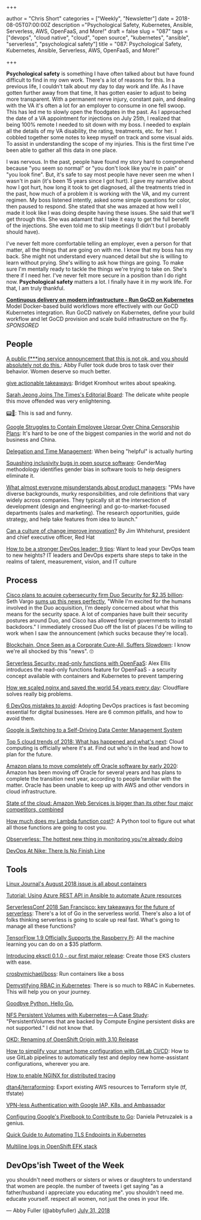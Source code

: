+++

author = "Chris Short"
categories = ["Weekly", "Newsletter"]
date = 2018-08-05T07:00:00Z
description ="Psychological Safety, Kubernetes, Ansible, Serverless, AWS, OpenFaaS, and More!"
draft = false
slug = "087"
tags = ["devops", "cloud native", "cloud", "open source", "kubernetes", "ansible", "serverless", "psychological safety"]
title = "087: Psychological Safety, Kubernetes, Ansible, Serverless, AWS, OpenFaaS, and More!"

+++

**Psychological safety** is something I have often talked about but have found difficult to find in my own work. There's a lot of reasons for this. In a previous life, I couldn't talk about my day to day work and life. As I have gotten further away from that time, It has gotten easier to adjust to being more transparent. With a permanent nerve injury, constant pain, and dealing with the VA it's often a lot for an employer to consume in one fell swoop. This has led me to slowly open the floodgates in the past. As I approached the date of a VA appointment for injections on July 25th, I realized that being 100% remote I needed to sit down with my boss. I needed to explain all the details of my VA disability, the rating, treatments, etc. for her. I cobbled together some notes to keep myself on track and some visual aids. To assist in understanding the scope of my injuries. This is the first time I've been able to gather all this data in one place.

I was nervous. In the past, people have found my story hard to comprehend because "you seem so normal" or "you don't look like you're in pain" or "you look fine". But, it's safe to say most people have never seen me when I wasn't in pain (it's been 15 years since I got hurt). I gave my narrative about how I got hurt, how long it took to get diagnosed, all the treatments tried in the past, how much of a problem it is working with the VA, and my current regimen. My boss listened intently, asked some simple questions for color, then paused to respond. She stated that she was amazed at how well I made it look like I was doing despite having these issues. She said that we'll get through this. She was adamant that I take it easy to get the full benefit of the injections. She even told me to skip meetings (I didn't but I probably should have).

I've never felt more comfortable telling an employer, even a person for that matter, all the things that are going on with me. I know that my boss has my back. She might not understand every nuanced detail but she is willing to learn without prying. She's willing to ask how things are going. To make sure I'm mentally ready to tackle the things we're trying to take on. She's there if I need her. I've never felt more secure in a position than I do right now. **Psychological safety** matters a lot. I finally have it in my work life. For that, I am truly thankful.

[**Continuous delivery on modern infrastructure - Run GoCD on Kubernetes**](https://www.gocd.org/kubernetes/?utm_campaign=Kubernetes&utm_medium=newsletter_ad&utm_source=importpython&utm_content=kubernete_lp&utm_term=)  
Model Docker-based build workflows more effectively with our GoCD Kubernetes integration. Run GoCD natively on Kubernetes, define your build workflow and let GoCD provision and scale build infrastructure on the fly. *SPONSORED*


## People

[A public f***ing service announcement that this is not ok, and you should absolutely not do this.](https://twitter.com/abbyfuller/status/1023937990991720448): Abby Fuller took dude bros to task over their behavior. Women deserve so much better.

[give actionable takeaways](https://bridgetkromhout.com/blog/give-actionable-takeaways/): Bridget Kromhout writes about speaking.

[Sarah Jeong Joins The Times's Editorial Board](https://www.nytco.com/sarah-jeong-joins-the-timess-editorial-board/): The delicate white people this move offended was very enlightening.

[📟💩](http://pagerdoodie.com/): This is sad and funny.

[Google Struggles to Contain Employee Uproar Over China Censorship Plans](https://theintercept.com/2018/08/03/google-search-engine-china-censorship-backlash/): It's hard to be one of the biggest companies in the world and not do business and China.

[Delegation and Time Management](https://medium.com/@skamille/delegation-and-time-management-6cb326a880d3): When being "helpful" is actually hurting

[Squashing inclusivity bugs in open source software](https://opensource.com/article/18/8/inclusivity-bugs-open-source-software): GenderMag methodology identifies gender bias in software tools to help designers eliminate it.

[What almost everyone misunderstands about product managers](https://qz.com/work/1346948/what-is-a-product-manager-job/): "PMs have diverse backgrounds, murky responsibilities, and role definitions that vary widely across companies. They typically sit at the intersection of development (design and engineering) and go-to-market-focused departments (sales and marketing). The research opportunities, guide strategy, and help take features from idea to launch."

[Can a culture of change improve innovation?](https://www.washingtonpost.com/sf/brand-connect/red-hat/can-a-culture-of-change-improve-innovation/) By Jim Whitehurst, president and chief executive officer, Red Hat

[How to be a stronger DevOps leader: 9 tips](https://enterprisersproject.com/article/2018/7/how-be-stronger-devops-leader-9-tips): Want to lead your DevOps team to new heights? IT leaders and DevOps experts share steps to take in the realms of talent, measurement, vision, and IT culture

## Process

[Cisco plans to acquire cybersecurity firm Duo Security for $2.35 billion](https://www.cnbc.com/2018/08/02/cisco-buys-security-start-up.html): Seth Vargo [sums up this news perfectly](https://twitter.com/sethvargo/status/1025082176788987905), "While I'm excited for the humans involved in the Duo acquisition, I'm deeply concerned about what this means for the security space. A lot of companies have built their security postures around Duo, and Cisco has allowed foreign governments to install backdoors." I immediately crossed Duo off the list of places I'd be willing to work when I saw the announcement (which sucks because they're local).

[Blockchain, Once Seen as a Corporate Cure-All, Suffers Slowdown](https://www.bloomberg.com/news/articles/2018-07-31/blockchain-once-seen-as-a-corporate-cure-all-suffers-slowdown): I know we're all shocked by this "news". 🙄

[Serverless Security: read-only functions with OpenFaaS](https://www.openfaas.com/blog/read-only-functions/): Alex Ellis introduces the read-only functions feature for OpenFaaS - a security concept available with containers and Kubernetes to prevent tampering

[How we scaled nginx and saved the world 54 years every day](https://blog.cloudflare.com/how-we-scaled-nginx-and-saved-the-world-54-years-every-day/): Cloudflare solves really big problems.

[6 DevOps mistakes to avoid](https://opensource.com/article/18/8/getting-started-devops-6-mistakes-avoid): Adopting DevOps practices is fast becoming essential for digital businesses. Here are 6 common pitfalls, and how to avoid them.

[Google is Switching to a Self-Driving Data Center Management System](https://www.datacenterknowledge.com/google-alphabet/google-switching-self-driving-data-center-management-system)

[Top 5 cloud trends of 2018: What has happened and what's next](https://about.gitlab.com/2018/08/02/top-five-cloud-trends/): Cloud computing is officially where it's at. Find out who's in the lead and how to plan for the future.

[Amazon plans to move completely off Oracle software by early 2020](https://www.cnbc.com/2018/08/01/amazon-plans-to-move-off-oracle-software-by-early-2020.html): Amazon has been moving off Oracle for several years and has plans to complete the transition next year, according to people familiar with the matter. Oracle has been unable to keep up with AWS and other vendors in cloud infrastructure.

[State of the cloud: Amazon Web Services is bigger than its other four major competitors, combined](https://www.geekwire.com/2018/state-cloud-amazon-web-services-bigger-four-major-competitors-combined/)

[How much does my Lambda function cost?](http://blog.epsagon.com/how-much-does-my-lambda-function-cost): A Python tool to figure out what all those functions are going to cost you.

[Observerless: The hottest new thing in monitoring you're already doing](https://weekly.monitoring.love/library/observerless/)

[DevOps At Nike: There Is No Finish Line](https://itrevolution.com/devops-at-nike/)

## Tools

[Linux Journal's August 2018 issue is all about containers](https://www.linuxjournal.com/content/new-issue-august-2018-containers-issue-now-available)

[Tutorial: Using Azure REST API in Ansible to automate Azure resources](https://open.microsoft.com/2018/07/31/tutorial-azure-rest-api-ansible-automate-azure-resources/)

[ServerlessConf 2018 San Francisco: key takeaways for the future of serverless](https://serverless.com/blog/serverlessconf-recap-san-francisco-2018-key-takeaways-future-serverless/): There's a lot of Go in the serverless world. There's also a lot of folks thinking serverless is going to scale up real fast. What's going to manage all these functions?

[TensorFlow 1.9 Officially Supports the Raspberry Pi](https://medium.com/tensorflow/tensorflow-1-9-officially-supports-the-raspberry-pi-b91669b0aa0): All the machine learning you can do on a $35 platform.

[Introducing eksctl 0.1.0 - our first major release](https://www.weave.works/blog/introducing-eksctl-0-1-0): Create those EKS clusters with ease.

[crosbymichael/boss](https://github.com/crosbymichael/boss): Run containers like a boss

[Demystifying RBAC in Kubernetes](https://www.cncf.io/blog/2018/08/01/demystifying-rbac-in-kubernetes/): There is so much to RBAC in Kubernetes. This will help you on your journey.

[Goodbye Python. Hello Go.](https://thinkfaster.co/2018/07/goodbye-python-hello-go/)

[NFS Persistent Volumes with Kubernetes — A Case Study](https://medium.com/platformer-blog/nfs-persistent-volumes-with-kubernetes-a-case-study-ce1ed6e2c266): "PersistentVolumes that are backed by Compute Engine persistent disks are not supported." I did not know that.

[OKD: Renaming of OpenShift Origin with 3.10 Release](https://blog.openshift.com/okd310release/)

[How to simplify your smart home configuration with GitLab CI/CD](https://about.gitlab.com/2018/08/02/using-the-gitlab-ci-slash-cd-for-smart-home-configuration-management/): How to use GitLab pipelines to automatically test and deploy new home-assistant configurations, wherever you are.

[How to enable NGINX for distributed tracing](https://medium.com/opentracing/how-to-enable-nginx-for-distributed-tracing-9479df18b22c)

[dtan4/terraforming](https://github.com/dtan4/terraforming): Export existing AWS resources to Terraform style (tf, tfstate)

[VPN-less Authentication with Google IAP, K8s, and Ambassador](https://www.asimov.io/blog/2018/8/3/vpn-less-authentication-with-google-iap-k8s-and-ambassador)

[Configuring Google's Pixelbook to Contribute to Go](https://hackernoon.com/configuring-googles-pixelbook-to-contribute-to-go-2be955c21936): Daniela Petruzalek is a genius.

[Quick Guide to Automating TLS Endpoints in Kubernetes](https://www.rookout.com/quick_guide_to_automating_tls_endpoints_in_kubernetes/)

[Multiline logs in OpenShift EFK stack](https://itnext.io/multiline-logs-in-openshift-efk-stack-7a7bda4ed055)

## DevOps'ish Tweet of the Week

you shouldn't need mothers or sisters or wives or daughters to understand that women are people. the number of tweets i get saying "as a father/husband i appreciate you educating me". you shouldn't need me. educate yourself. respect all women, not just the ones in your life.

— Abby Fuller (@abbyfuller) [July 31, 2018](https://twitter.com/abbyfuller/status/1024101529043849216?ref_src=twsrc%5Etfw)
